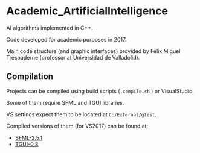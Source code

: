 # Academic_ArtificialIntelligence

AI algorithms implemented in C++.

Code developed for academic purposes in 2017.

Main code structure (and graphic interfaces) provided by Félix Miguel Trespaderne (professor at Universidad de Valladolid).

## Compilation

Projects can be compiled using build scripts (`.compile.sh` ) or VisualStudio.

Some of them require SFML and TGUI libraries.

VS settings expect them to be located at `C:/External/gtest`.

Compiled versions of them (for VS2017) can be found at:

* [SFML-2.5.1](https://github.com/eduherminio/SFML)
* [TGUI-0.8](https://github.com/eduherminio/TGUI)